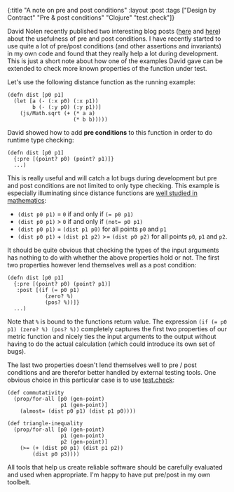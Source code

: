 {:title "A note on pre and post conditions"
 :layout :post
 :tags  ["Design by Contract" "Pre & post conditions" "Clojure" "test.check"]}


David Nolen recently published two interesting blog posts ([here](http://swannodette.github.io/2015/01/10/faster-validation-through-immutability/) and  [here](http://swannodette.github.io/2015/01/09/life-with-dynamic-typing/)) about the usefulness of pre and post conditions. I have recently started to use quite a lot of pre/post conditions (and other assertions and invariants) in my own code and found that they really help a lot during development. This is just a short note about how one of the examples David gave can be extended to check more known properties of the function under test.

Let's use the following distance function as the running example:

```
(defn dist [p0 p1]
  (let [a (- (:x p0) (:x p1))
        b (- (:y p0) (:y p1))]
    (js/Math.sqrt (+ (* a a)
                     (* b b)))))
```

David showed how to add **pre conditions** to this function in order to do runtime type checking:

```
(defn dist [p0 p1]
  {:pre [(point? p0) (point? p1)]}
  ...)
```

This is really useful and will catch a lot bugs during development but pre and post conditions are not limited to only type checking. This example is especially illuminating since distance functions are [well studied in mathematics](http://en.wikipedia.org/wiki/Metric_%28mathematics%29):

* `(dist p0 p1)` = `0` if and only if `(= p0 p1)`
* `(dist p0 p1)` > `0` if and only if `(not= p0 p1)`
* `(dist p0 p1)` = `(dist p1 p0)` for all points `p0` and `p1`
* `(dist p0 p1)` + `(dist p1 p2)` >= `(dist p0 p2)` for all points `p0`, `p1` and `p2`.

It should be quite obvious that checking the types of the input arguments has nothing to do with whether the above properties hold or not. The first two properties however lend themselves well as a post condition:

```
(defn dist [p0 p1]
  {:pre [(point? p0) (point? p1)]
   :post [(if (= p0 p1)
            (zero? %)
            (pos? %))]}
  ...)
```

Note that `%` is bound to the functions return value. The expression `(if (= p0 p1) (zero? %) (pos? %))` completely captures the first two properties of our metric function and nicely ties the input arguments to the output without having to do the actual calculation (which could introduce its own set of bugs).

The last two properties doesn't lend themselves well to pre / post conditions and are therefor better handled by external testing tools. One obvious choice in this particular case is to use [test.check](https://github.com/clojure/test.check):

```
(def commutativity
  (prop/for-all [p0 (gen-point)
                 p1 (gen-point)]
    (almost= (dist p0 p1) (dist p1 p0))))

(def triangle-inequality
  (prop/for-all [p0 (gen-point)
                 p1 (gen-point)
                 p2 (gen-point)]
    (>= (+ (dist p0 p1) (dist p1 p2))
        (dist p0 p3))))
```

All tools that help us create reliable software should be carefully evaluated and used when appropriate. I'm happy to have put pre/post in my own toolbelt.
